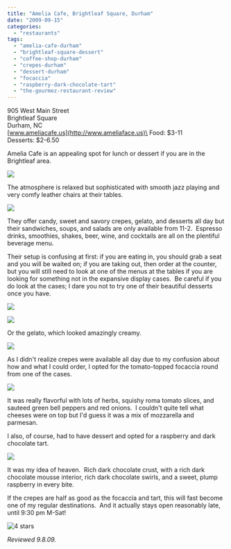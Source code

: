 ```yaml
---
title: "Amelia Cafe, Brightleaf Square, Durham"
date: "2009-09-15"
categories:
  - "restaurants"
tags:
  - "amelia-cafe-durham"
  - "brightleaf-square-dessert"
  - "coffee-shop-durham"
  - "crepes-durham"
  - "dessert-durham"
  - "focaccia"
  - "raspberry-dark-chocolate-tart"
  - "the-gourmez-restaurant-review"
---
```


905 West Main Street\
Brightleaf Square\
Durham, NC\
[www.ameliacafe.us](http://www.ameliaface.us)\
Food: $3-11\
Desserts: $2-6.50

Amelia Cafe is an appealing spot for lunch or dessert if you are in the Brightleaf area.

![](http://www.thegourmez.com/gourmez/photos/amelia.jpg)

The atmosphere is relaxed but sophisticated with smooth jazz playing and very comfy leather chairs at their tables.

![](http://www.thegourmez.com/gourmez/photos/amelia3.jpg)

They offer candy, sweet and savory crepes, gelato, and desserts all day but their sandwiches, soups, and salads are only available from 11-2.  Espresso drinks, smoothies, shakes, beer, wine, and cocktails are all on the plentiful beverage menu.

Their setup is confusing at first: if you are eating in, you should grab a seat and you will be waited on; if you are taking out, then order at the counter, but you will still need to look at one of the menus at the tables if you are looking for something not in the expansive display cases.  Be careful if you do look at the cases; I dare you not to try one of their beautiful desserts once you have.

![](http://www.thegourmez.com/gourmez/photos/ameliacase.jpg)

![](http://www.thegourmez.com/gourmez/photos/ameliacase2.jpg)

Or the gelato, which looked amazingly creamy.

![](http://www.thegourmez.com/gourmez/photos/ameliacase3.jpg)

As I didn't realize crepes were available all day due to my confusion about how and what I could order, I opted for the tomato-topped focaccia round from one of the cases.

![](http://www.thegourmez.com/gourmez/photos/ameliafoccacia.jpg)

It was really flavorful with lots of herbs, squishy roma tomato slices, and sauteed green bell peppers and red onions.  I couldn't quite tell what cheeses were on top but I'd guess it was a mix of mozzarella and parmesan.

I also, of course, had to have dessert and opted for a raspberry and dark chocolate tart.

![](http://www.thegourmez.com/gourmez/photos/raspberrytart.jpg)

It was my idea of heaven.  Rich dark chocolate crust, with a rich dark chocolate mousse interior, rich dark chocolate swirls, and a sweet, plump raspberry in every bite.

If the crepes are half as good as the focaccia and tart, this will fast become one of my regular destinations.  And it actually stays open reasonably late, until 9:30 pm M-Sat!




<div class="caption">

![4 stars](http://s3.amazonaws.com/thegourmez-wpmedia/2009/02/rating_truffle1.gif "rating_truffle1")</div>


_Reviewed 9.8.09._
